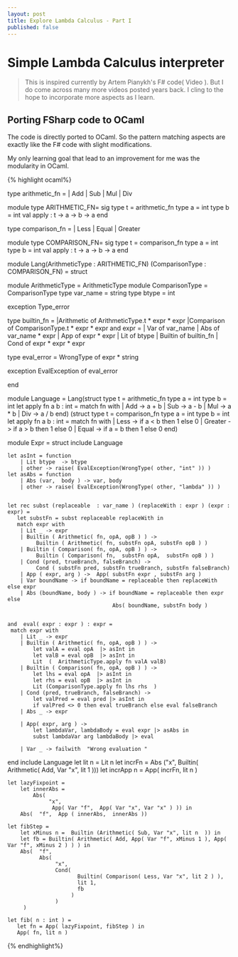 ```yaml
---
layout: post
title: Explore Lambda Calculus - Part I
published: false
---
```


# Simple Lambda Calculus interpreter

> This is inspired currently by Artem Pianykh's F# code( Video ).
But I do come across many more videos posted years back. I cling to the hope
to incorporate more aspects as I learn.

## Porting FSharp code to OCaml

The code is directly ported to OCaml. So the pattern matching aspects are exactly like
the F# code with slight modifications.

My only learning goal that lead to an improvement for me was the modularity in OCaml.

{% highlight ocaml%}

type arithmetic_fn = | Add | Sub | Mul | Div

module type ARITHMETIC_FN=
sig
  type t = arithmetic_fn
  type a = int
  type b = int
  val apply : t -> a -> b -> a
end

type comparison_fn =
    | Less
    | Equal
    | Greater

module type COMPARISON_FN=
sig
  type t = comparison_fn
  type a = int
  type b = int
  val apply : t -> a -> b -> a
end


module  Lang(ArithmeticType : ARITHMETIC_FN)
            (ComparisonType : COMPARISON_FN) = struct

  module ArithmeticType = ArithmeticType
  module ComparisonType = ComparisonType
  type var_name = string
  type btype =  int


exception Type_error


type builtin_fn =
    |Arithmetic of  ArithmeticType.t *  expr *  expr
    |Comparison of  ComparisonType.t *  expr *  expr
and
expr =
    | Var of var_name
    | Abs of  var_name *  expr
    | App of expr *  expr
    | Lit of btype
    | Builtin of builtin_fn
    | Cond of expr *  expr *  expr


type eval_error = WrongType of expr *  string

exception EvalException of eval_error

end

module Language =
  Lang(struct
    type t = arithmetic_fn
    type a = int
    type b = int
    let apply fn a b : int =
       match fn with
         | Add -> a + b
         | Sub -> a - b
         | Mul -> a * b
         | Div -> a / b
     end)
  (struct
    type t = comparison_fn
    type a = int
    type b = int
    let apply fn a b : int =
       match fn with
         | Less -> if a < b then 1 else 0
         | Greater ->  if a > b then 1 else 0
         | Equal ->  if a = b then 1 else 0
     end)


module Expr = struct
include Language

    let asInt = function
        | Lit btype  -> btype
        | other -> raise( EvalException(WrongType( other, "int" )) )
    let asAbs = function
        | Abs (var,  body ) -> var, body
        | other -> raise( EvalException(WrongType( other, "lambda" )) )


    let rec subst (replaceable  : var_name ) (replaceWith : expr ) (expr : expr) =
       let substFn = subst replaceable replaceWith in
       match expr with
        | Lit _ -> expr
        | Builtin ( Arithmetic( fn, opA, opB ) ) ->
             Builtin ( Arithmetic( fn, substFn opA, substFn opB ) )
        | Builtin ( Comparison( fn, opA, opB ) ) ->
             Builtin ( Comparison( fn,  substFn opA,  substFn opB ) )
        | Cond (pred, trueBranch, falseBranch) ->
             Cond ( substFn pred, substFn trueBranch, substFn falseBranch)
        | App ( expr, arg ) ->  App( substFn expr , substFn arg )
        | Var boundName -> if boundName = replaceable then replaceWith else expr
        | Abs (boundName, body ) -> if boundName = replaceable then expr else
                                     Abs( boundName, substFn body )


    and  eval( expr : expr ) : expr =
     match expr with
        | Lit _ -> expr
        | Builtin ( Arithmetic( fn, opA, opB ) ) ->
            let valA = eval opA  |> asInt in
            let valB = eval opB  |> asInt in
            Lit  (  ArithmeticType.apply fn valA valB)
        | Builtin ( Comparison( fn, opA, opB ) ) ->
            let lhs = eval opA  |> asInt in
            let rhs = eval opB  |> asInt in
            Lit (ComparisonType.apply fn lhs rhs  )
        | Cond (pred, trueBranch, falseBranch) ->
            let valPred = eval pred |> asInt in
            if valPred <> 0 then eval trueBranch else eval falseBranch
        | Abs _ -> expr

        | App( expr, arg ) ->
            let lambdaVar, lambdaBody = eval expr |> asAbs in
            subst lambdaVar arg lambdaBody |> eval

        | Var _ -> failwith  "Wrong evaluation "

end
    include Language
    let lit n  = Lit n
    let incrFn = Abs ("x", Builtin( Arithmetic( Add, Var "x", lit 1 )))
    let incrApp n = App(  incrFn,  lit n )

    let lazyFixpoint =
        let innerAbs =
            Abs(
                 "x",
                  App( Var "f",  App( Var "x", Var "x" ) )) in
        Abs(  "f",  App ( innerAbs,  innerAbs ))

    let fibStep =
        let xMinus n =  Builtin (Arithmetic( Sub, Var "x", lit n  )) in
        let fb = Builtin( Arithmetic( Add, App( Var "f", xMinus 1 ), App( Var "f", xMinus 2 ) ) ) in
        Abs(  "f",
              Abs(
                   "x",
                   Cond(
                          Builtin( Comparison( Less, Var "x", lit 2 ) ),
                          lit 1,
                          fb
                        )
                   )
         )

    let fib( n : int ) =
       let fn = App( lazyFixpoint, fibStep ) in
       App( fn, lit n )


{% endhighlight%}
